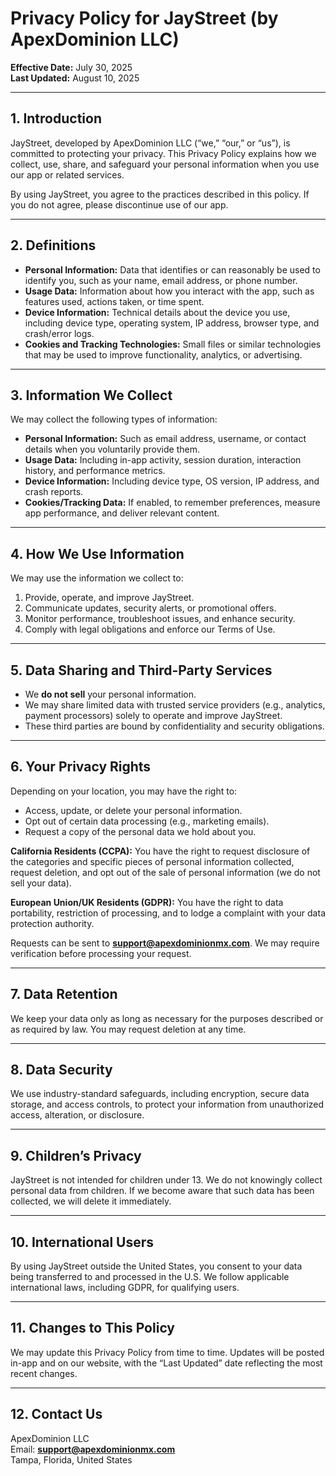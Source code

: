 # Privacy Policy for JayStreet (by ApexDominion LLC)  
**Effective Date:** July 30, 2025  
**Last Updated:** August 10, 2025  

---

## 1. Introduction  
JayStreet, developed by ApexDominion LLC (“we,” “our,” or “us”), is committed to protecting your privacy. This Privacy Policy explains how we collect, use, share, and safeguard your personal information when you use our app or related services.  

By using JayStreet, you agree to the practices described in this policy. If you do not agree, please discontinue use of our app.  

---

## 2. Definitions  
- **Personal Information:** Data that identifies or can reasonably be used to identify you, such as your name, email address, or phone number.  
- **Usage Data:** Information about how you interact with the app, such as features used, actions taken, or time spent.  
- **Device Information:** Technical details about the device you use, including device type, operating system, IP address, browser type, and crash/error logs.  
- **Cookies and Tracking Technologies:** Small files or similar technologies that may be used to improve functionality, analytics, or advertising.  

---

## 3. Information We Collect  
We may collect the following types of information:  

- **Personal Information:** Such as email address, username, or contact details when you voluntarily provide them.  
- **Usage Data:** Including in-app activity, session duration, interaction history, and performance metrics.  
- **Device Information:** Including device type, OS version, IP address, and crash reports.  
- **Cookies/Tracking Data:** If enabled, to remember preferences, measure app performance, and deliver relevant content.  

---

## 4. How We Use Information  
We may use the information we collect to:  
1. Provide, operate, and improve JayStreet.  
2. Communicate updates, security alerts, or promotional offers.  
3. Monitor performance, troubleshoot issues, and enhance security.  
4. Comply with legal obligations and enforce our Terms of Use.  

---

## 5. Data Sharing and Third-Party Services  
- We **do not sell** your personal information.  
- We may share limited data with trusted service providers (e.g., analytics, payment processors) solely to operate and improve JayStreet.  
- These third parties are bound by confidentiality and security obligations.  

---

## 6. Your Privacy Rights  
Depending on your location, you may have the right to:  
- Access, update, or delete your personal information.  
- Opt out of certain data processing (e.g., marketing emails).  
- Request a copy of the personal data we hold about you.  

**California Residents (CCPA):** You have the right to request disclosure of the categories and specific pieces of personal information collected, request deletion, and opt out of the sale of personal information (we do not sell your data).  

**European Union/UK Residents (GDPR):** You have the right to data portability, restriction of processing, and to lodge a complaint with your data protection authority.  

Requests can be sent to **support@apexdominionmx.com**. We may require verification before processing your request.  

---

## 7. Data Retention  
We keep your data only as long as necessary for the purposes described or as required by law. You may request deletion at any time.  

---

## 8. Data Security  
We use industry-standard safeguards, including encryption, secure data storage, and access controls, to protect your information from unauthorized access, alteration, or disclosure.  

---

## 9. Children’s Privacy  
JayStreet is not intended for children under 13. We do not knowingly collect personal data from children. If we become aware that such data has been collected, we will delete it immediately.  

---

## 10. International Users  
By using JayStreet outside the United States, you consent to your data being transferred to and processed in the U.S. We follow applicable international laws, including GDPR, for qualifying users.  

---

## 11. Changes to This Policy  
We may update this Privacy Policy from time to time. Updates will be posted in-app and on our website, with the “Last Updated” date reflecting the most recent changes.  

---

## 12. Contact Us  
ApexDominion LLC  
Email: **support@apexdominionmx.com**  
Tampa, Florida, United States  

